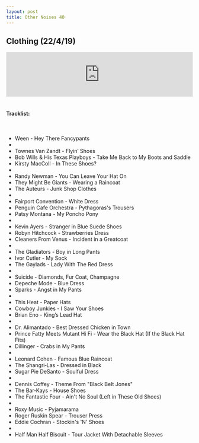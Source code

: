 ```yaml
---
layout: post
title: Other Noises 40
---
```


## Clothing (22/4/19)

<iframe width="100%" height="120" src="https://www.mixcloud.com/widget/iframe/?hide_cover=1&feed=%2Fzero_cc%2Fother-noises-40-11419-clothing%2F" frameborder="0" ></iframe>
&nbsp;

#### Tracklist:
&nbsp;
- Ween - Hey There Fancypants
- 
- Townes Van Zandt - Flyin’ Shoes
- Bob Wills & His Texas Playboys - Take Me Back to My Boots and Saddle
- Kirsty MacColl - In These Shoes?
- 
- Randy Newman - You Can Leave Your Hat On
- They Might Be Giants - Wearing a Raincoat
- The Auteurs - Junk Shop Clothes
- 
- Fairport Convention - White Dress
- Penguin Cafe Orchestra - Pythagoras's Trousers
- Patsy Montana - My Poncho Pony
- 
- Kevin Ayers - Stranger in Blue Suede Shoes
- Robyn Hitchcock - Strawberries Dress
- Cleaners From Venus - Incident in a Greatcoat
- 
- The Gladiators - Boy in Long Pants
- Ivor Cutler - My Sock
- The Gaylads - Lady With The Red Dress
- 
- Suicide - Diamonds, Fur Coat, Champagne
- Depeche Mode - Blue Dress
- Sparks - Angst in My Pants
- 
- This Heat - Paper Hats
- Cowboy Junkies - I Saw Your Shoes
- Brian Eno - King’s Lead Hat
- 
- Dr. Alimantado - Best Dressed Chicken in Town
- Prince Fatty Meets Mutant Hi Fi - Wear the Black Hat (If the Black Hat Fits)
- Dillinger - Crabs in My Pants
- 
- Leonard Cohen - Famous Blue Raincoat
- The Shangri‐Las - Dressed in Black
- Sugar Pie DeSanto - Soulful Dress
- 
- Dennis Coffey - Theme From "Black Belt Jones"
- The Bar‐Kays - House Shoes
- The Fantastic Four - Ain't No Soul (Left in These Old Shoes)
- 
- Roxy Music - Pyjamarama
- Roger Ruskin Spear - Trouser Press
- Eddie Cochran - Stockin's 'N' Shoes
- 
- Half Man Half Biscuit - Tour Jacket With Detachable Sleeves